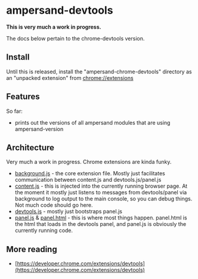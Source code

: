 # ampersand-devtools

**This is very much a work in progress.**

The docs below pertain to the chrome-devtools version.

## Install

Until this is released, install the "ampersand-chrome-devtools" directory as an "unpacked extension" from [chrome://extensions](chrome://extensions)

## Features

So far:

* prints out the versions of all ampersand modules that are using ampersand-version

## Architecture

Very much a work in progress. Chrome extensions are kinda funky.

* [background.js](./ampersand-chrome-devtools/background.js) - the core extension file. Mostly just facilitates communication between content.js and devtools.js/panel.js
* [content.js](./ampersand-chrome-devtools/content.js) - this is injected into the currently running browser page. At the moment it mostly just listens to messages from devtools/panel via background to log output to the main console, so you can debug things. Not much code should go here.
* [devtools.js](./ampersand-chrome-devtools/devtools.js) - mostly just bootstraps panel.js
* [panel.js](./ampersand-chrome-devtools/panel.js) & [panel.html](./ampersand-chrome-devtools/panel.html) - this is where most things happen. panel.html is the html that loads in the devtools panel, and panel.js is obviously the currently running code.

## More reading

* [https://developer.chrome.com/extensions/devtools](https://developer.chrome.com/extensions/devtools)
